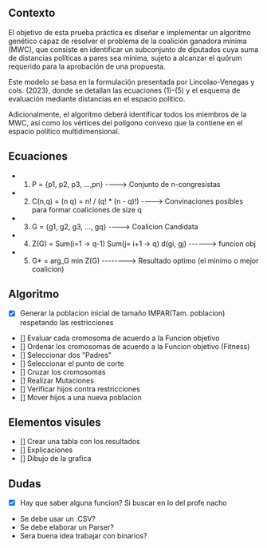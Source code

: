 ## Contexto

El objetivo de esta prueba práctica es diseñar e implementar un algoritmo genético
capaz de resolver el problema de la coalición ganadora mínima (MWC), que consiste en
identificar un subconjunto de diputados cuya suma de distancias políticas a pares sea
mínima, sujeto a alcanzar el quórum requerido para la aprobación de una propuesta.

Este modelo se basa en la formulación presentada por Lincolao-Venegas y cols. (2023),
donde se detallan las ecuaciones (1)-(5) y el esquema de evaluación mediante distancias
en el espacio político.

Adicionalmente, el algoritmo deberá identificar todos los miembros de la MWC, así
como los vértices del polígono convexo que la contiene en el espacio político 
multidimensional.

## Ecuaciones

- 1. P = {p1, p2, p3, ...,pn} ----> Conjunto de n-congresistas
- 2. C(n,q) = (n q) = n! / (q! * (n - q)!) ----> Convinaciones posibles para formar coaliciones de size q
- 3. G = {g1, g2, g3, ..., gq} ----> Coalicion Candidata
- 4. Z(G) = Sum(i=1 -> q-1) Sum(j= i+1 -> q) d(gi, gj) ------> funcion obj
- 5. G* = arg_G min Z(G)  --------> Resultado optimo (el minimo o mejor coalicion)

## Algoritmo

- [x] Generar la poblacion inicial de tamaño IMPAR(Tam. poblacion) respetando las restricciones
- [] Evaluar cada cromosoma de acuerdo a la Funcion objetivo
- [] Ordenar los cromosomas de acuerdo a la Funcion objetivo (Fitness)
- [] Seleccionar dos "Padres"
- [] Seleccionar el punto de corte
- [] Cruzar los cromosomas
- [] Realizar Mutaciones
- [] Verificar hijos contra restricciones
- [] Mover hijos a una nueva poblacion

## Elementos visules

- [] Crear una tabla con los resultados
- [] Explicaciones 
- [] Dibujo de la grafica

## 

## Dudas

- [x] Hay que saber alguna funcion? Si buscar en lo del profe nacho
- Se debe usar un .CSV?
- Se debe elaborar un Parser?
- Sera buena idea trabajar con binarios?
